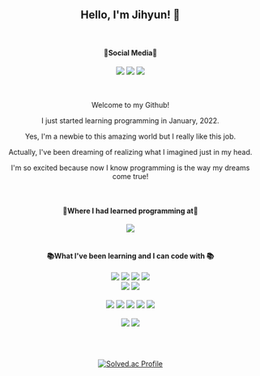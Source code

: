 <div align="center">

  <h2>Hello, I'm Jihyun! 🥰</h2>
  
  <br/>
  <h4>🚀Social Media🚀</h4>
  <a href="https://www.linkedin.com/in/jihyun-kim-7b62b2168/"><img src="https://img.shields.io/badge/Linked In-0A66C2?style=flat-square&logo=LinkedIn&logoColor=ffffff"/></a>
  <a href="https://blog.naver.com/dailyhyun_"><img src="https://img.shields.io/badge/Naver Blog-03c75a?style=flat-square&logo=Naver&logoColor=ffffff"/></a>
  <a href="https://velog.io/@hyunspace"><img src="https://img.shields.io/badge/Velog-20C997?style=flat-square&logo=Velog&logoColor=ffffff"/></a>  
  
  <br/>
  <br/>
  <br/>

  <p>Welcome to my Github!</p>
  <p>I just started learning programming in January, 2022.</p>
  <p>Yes, I'm a newbie to this amazing world but I really like this job.</p>
  <p>Actually, I've been dreaming of realizing what I imagined just in my head.</p>
  <p>I'm so excited because now I know programming is the way my dreams come true!</p>
  
  <br/>
  
  <h4>🏫Where I had learned programming at🏫</h3>
  
  <a href="https://www.ssafy.com/ksp/jsp/swp/swpMain.jsp" style="margin-bottom: 0;"><img src="https://img.shields.io/badge/Samsung Software Academy For Youth-1428A0?style=flat-square&logo=Samsung&logoColor=ffffff">
  </a>
  <br/><br/>
  
  <h4>📚What I've been learning and I can code with 📚</h3>  
  
  <span><img src="https://img.shields.io/badge/Python-3776ab?style=flat-square&logo=Python&logoColor=ffffff"></span>
  <span><img src="https://img.shields.io/badge/JavaScript-F7DF1E?style=flat-square&logo=JavaScript&logoColor=ffffff"></span>
  <span><img src="https://img.shields.io/badge/TypeScript-3178C6?style=flat-square&logo=TypeScript&logoColor=ffffff"></span>
  <span><img src="https://img.shields.io/badge/Java-007396?style=flat-square&logo=Java&logoColor=ffffff"></span>
  <br/>
  <span><img src="https://img.shields.io/badge/HTML5-E34F26?style=flat-square&logo=HTML5&logoColor=ffffff"></span>
  <span><img src="https://img.shields.io/badge/CSS3-1572B6?style=flat-square&logo=CSS3&logoColor=ffffff"></span>  
  <br/>
  <span><img src="https://img.shields.io/badge/React-61DAFB?style=flat-square&logo=React&logoColor=ffffff"></span>
  <span><img src="https://img.shields.io/badge/Redux-764ABC?style=flat-square&logo=Redux&logoColor=ffffff"></span>
  <span><img src="https://img.shields.io/badge/Redux-Saga-999999?style=flat-square&logo=ReduxSaga&logoColor=ffffff"></span>
  <span><img src="https://img.shields.io/badge/ReactNative-61DAFB?style=flat-square&logo=React&logoColor=ffffff"></span>
  <span><img src="https://img.shields.io/badge/Vue.js-4fc08d?style=flat-square&logo=Vue.js&logoColor=ffffff"></span>
  <br/>  
  <span><img src="https://img.shields.io/badge/Django-092e20?style=flat-square&logo=Django&logoColor=ffffff"></span>
  <span><img src="https://img.shields.io/badge/Spring-6DB33F?style=flat-square&logo=Spring&logoColor=ffffff"></span>
  
  <br/><br/>
  
  [![Solved.ac Profile](http://mazassumnida.wtf/api/v2/generate_badge?boj=grwthepie)](https://solved.ac/grwthepie)
  
  </div>
  
